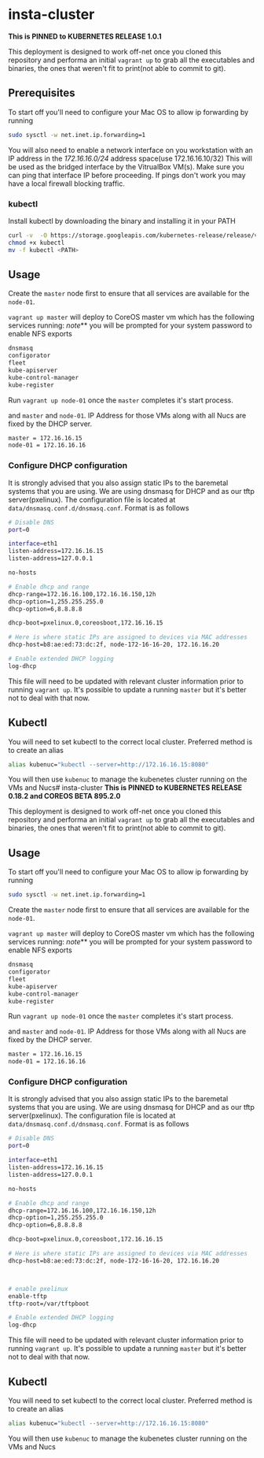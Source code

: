 # insta-cluster
__This is PINNED to KUBERNETES RELEASE 1.0.1__

This deployment is designed to work off-net once you cloned this repository and performa an initial ```vagrant up``` to grab all the executables and binaries, the ones that weren't fit to print(not able to commit to git).

## Prerequisites
To start off you'll need to configure your Mac OS to allow ip forwarding by running

```bash
sudo sysctl -w net.inet.ip.forwarding=1
```

You will also need to enable a network interface on you workstation with an IP address in the _172.16.16.0/24_ address space(use 172.16.16.10/32)
This will be used as the bridged interface by the VitrualBox VM(s). Make sure you can ping that interface IP before proceeding. If pings don't work you may have a local firewall blocking traffic.

### kubectl

Install kubectl by downloading the binary and installing it in your PATH

```bash
curl -v  -O https://storage.googleapis.com/kubernetes-release/release/v0.20.2/bin/darwin/amd64/kubectl
chmod +x kubectl
mv -f kubectl <PATH>
```

## Usage

Create the ```master``` node first to ensure that all services are available for the ```node-01```. 

```vagrant up master``` will deploy to CoreOS master vm which has the following services running:
_note_** you will be prompted for your system password to enable NFS exports

```bash
dnsmasq
configorator
fleet
kube-apiserver
kube-control-manager
kube-register
```
Run ```vagrant up node-01``` once the ```master``` completes it's start process. 


 and ```master``` and ```node-01```.
IP Address for those VMs along with all Nucs are fixed by the DHCP server. 

```bash
master = 172.16.16.15
node-01 = 172.16.16.16
```

### Configure DHCP configuration

It is strongly advised that you also assign static IPs to the baremetal systems that you are using.
We are using dnsmasq for DHCP and as our tftp server(pxelinux).
The configuration file is located at ```data/dnsmasq.conf.d/dnsmasq.conf```. Format is as follows

```bash
# Disable DNS
port=0

interface=eth1
listen-address=172.16.16.15
listen-address=127.0.0.1

no-hosts

# Enable dhcp and range
dhcp-range=172.16.16.100,172.16.16.150,12h
dhcp-option=1,255.255.255.0
dhcp-option=6,8.8.8.8

dhcp-boot=pxelinux.0,coreosboot,172.16.16.15

# Here is where static IPs are assigned to devices via MAC addresses
dhcp-host=b8:ae:ed:73:dc:2f, node-172-16-16-20, 172.16.16.20

# Enable extended DHCP logging
log-dhcp
```

This file will need to be updated with relevant cluster information prior to running ```vagrant up```.
It's possible to update a running ```master``` but it's better not to deal with that now.

## Kubectl

You will need to set kubectl to the correct local cluster. Preferred method is to create an alias

```bash
alias kubenuc="kubectl --server=http://172.16.16.15:8080"
```
You will then use ```kubenuc``` to manage the kubenetes cluster running on the VMs and Nucs# insta-cluster
__This is PINNED to KUBERNETES RELEASE 0.18.2 and COREOS BETA 895.2.0__

This deployment is designed to work off-net once you cloned this repository and performa an initial ```vagrant up``` to grab all the executables and binaries, the ones that weren't fit to print(not able to commit to git).

## Usage

To start off you'll need to configure your Mac OS to allow ip forwarding by running

```bash
sudo sysctl -w net.inet.ip.forwarding=1
```

Create the ```master``` node first to ensure that all services are available for the ```node-01```. 

```vagrant up master``` will deploy to CoreOS master vm which has the following services running:
_note_** you will be prompted for your system password to enable NFS exports

```bash
dnsmasq
configorator
fleet
kube-apiserver
kube-control-manager
kube-register
```
Run ```vagrant up node-01``` once the ```master``` completes it's start process. 


 and ```master``` and ```node-01```.
IP Address for those VMs along with all Nucs are fixed by the DHCP server. 

```bash
master = 172.16.16.15
node-01 = 172.16.16.16
```

### Configure DHCP configuration

It is strongly advised that you also assign static IPs to the baremetal systems that you are using.
We are using dnsmasq for DHCP and as our tftp server(pxelinux).
The configuration file is located at ```data/dnsmasq.conf.d/dnsmasq.conf```. Format is as follows

```bash
# Disable DNS
port=0

interface=eth1
listen-address=172.16.16.15
listen-address=127.0.0.1

no-hosts

# Enable dhcp and range
dhcp-range=172.16.16.100,172.16.16.150,12h
dhcp-option=1,255.255.255.0
dhcp-option=6,8.8.8.8

dhcp-boot=pxelinux.0,coreosboot,172.16.16.15

# Here is where static IPs are assigned to devices via MAC addresses
dhcp-host=b8:ae:ed:73:dc:2f, node-172-16-16-20, 172.16.16.20



# enable pxelinux
enable-tftp
tftp-root=/var/tftpboot

# Enable extended DHCP logging
log-dhcp
```

This file will need to be updated with relevant cluster information prior to running ```vagrant up```.
It's possible to update a running ```master``` but it's better not to deal with that now.

## Kubectl

You will need to set kubectl to the correct local cluster. Preferred method is to create an alias

```bash
alias kubenuc="kubectl --server=http://172.16.16.15:8080"
```
You will then use ```kubenuc``` to manage the kubenetes cluster running on the VMs and Nucs

